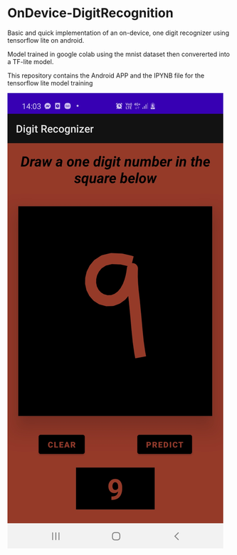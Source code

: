 # OnDevice-DigitRecognition
Basic and quick implementation of an on-device, one digit recognizer using tensorflow lite on android.

Model trained in google colab using the mnist dataset then convererted into a TF-lite model.

This repository contains the Android APP and the IPYNB file for the tensorflow lite model training 

![alt text](https://github.com/Moufdi96/OnDevice-DigitRecognition/blob/main/app_screenshot.jpg)
